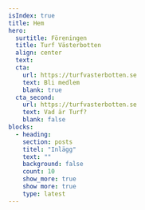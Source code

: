 ```yaml
---
isIndex: true
title: Hem
hero:
  surtitle: Föreningen
  title: Turf Västerbotten
  align: center
  text: 
  cta:
    url: https://turfvasterbotten.se
    text: Bli medlem
    blank: true
  cta_second:
    url: https://turfvasterbotten.se
    text: Vad är Turf?
    blank: false
blocks:
  - heading: 
    section: posts
    titel: "Inlägg"
    text: ""
    background: false
    count: 10
    show_more: true
    show more: true
    type: latest
---
```

